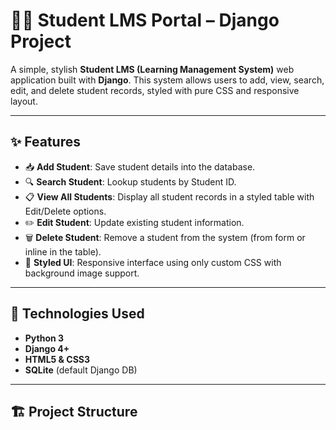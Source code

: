 # 🧑‍🎓 Student LMS Portal – Django Project

A simple, stylish **Student LMS (Learning Management System)** web application built with **Django**. This system allows users to add, view, search, edit, and delete student records, styled with pure CSS and responsive layout.

---

## ✨ Features

- 📥 **Add Student**: Save student details into the database.
- 🔍 **Search Student**: Lookup students by Student ID.
- 📋 **View All Students**: Display all student records in a styled table with Edit/Delete options.
- ✏️ **Edit Student**: Update existing student information.
- 🗑️ **Delete Student**: Remove a student from the system (from form or inline in the table).
- 🎨 **Styled UI**: Responsive interface using only custom CSS with background image support.

---

## 🚀 Technologies Used

- **Python 3**
- **Django 4+**
- **HTML5 & CSS3**
- **SQLite** (default Django DB)

---

## 🏗️ Project Structure


